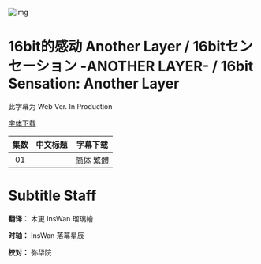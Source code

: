 ![img]()

# 16bit的感动 Another Layer / 16bitセンセーション -ANOTHER LAYER- / 16bit Sensation: Another Layer

此字幕为 Web Ver. In Production

[字体下载]()

|集数|中文标题|字幕下载|
|:-:|:-:|:-:|
|01||[简体]() [繁體]()|

# Subtitle Staff

**翻译：** 木更 InsWan 瑠璃繪

**时轴：** InsWan 落幕星辰

**校对：**  弥华院
